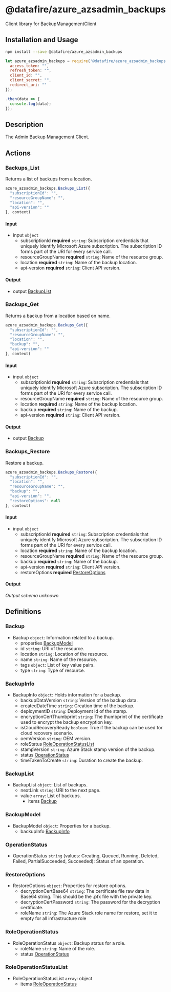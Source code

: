 # @datafire/azure_azsadmin_backups

Client library for BackupManagementClient

## Installation and Usage
```bash
npm install --save @datafire/azure_azsadmin_backups
```
```js
let azure_azsadmin_backups = require('@datafire/azure_azsadmin_backups').create({
  access_token: "",
  refresh_token: "",
  client_id: "",
  client_secret: "",
  redirect_uri: ""
});

.then(data => {
  console.log(data);
});
```

## Description

The Admin Backup Management Client.

## Actions

### Backups_List
Returns a list of backups from a location.


```js
azure_azsadmin_backups.Backups_List({
  "subscriptionId": "",
  "resourceGroupName": "",
  "location": "",
  "api-version": ""
}, context)
```

#### Input
* input `object`
  * subscriptionId **required** `string`: Subscription credentials that uniquely identify Microsoft Azure subscription. The subscription ID forms part of the URI for every service call.
  * resourceGroupName **required** `string`: Name of the resource group.
  * location **required** `string`: Name of the backup location.
  * api-version **required** `string`: Client API version.

#### Output
* output [BackupList](#backuplist)

### Backups_Get
Returns a backup from a location based on name.


```js
azure_azsadmin_backups.Backups_Get({
  "subscriptionId": "",
  "resourceGroupName": "",
  "location": "",
  "backup": "",
  "api-version": ""
}, context)
```

#### Input
* input `object`
  * subscriptionId **required** `string`: Subscription credentials that uniquely identify Microsoft Azure subscription. The subscription ID forms part of the URI for every service call.
  * resourceGroupName **required** `string`: Name of the resource group.
  * location **required** `string`: Name of the backup location.
  * backup **required** `string`: Name of the backup.
  * api-version **required** `string`: Client API version.

#### Output
* output [Backup](#backup)

### Backups_Restore
Restore a backup.


```js
azure_azsadmin_backups.Backups_Restore({
  "subscriptionId": "",
  "location": "",
  "resourceGroupName": "",
  "backup": "",
  "api-version": "",
  "restoreOptions": null
}, context)
```

#### Input
* input `object`
  * subscriptionId **required** `string`: Subscription credentials that uniquely identify Microsoft Azure subscription. The subscription ID forms part of the URI for every service call.
  * location **required** `string`: Name of the backup location.
  * resourceGroupName **required** `string`: Name of the resource group.
  * backup **required** `string`: Name of the backup.
  * api-version **required** `string`: Client API version.
  * restoreOptions **required** [RestoreOptions](#restoreoptions)

#### Output
*Output schema unknown*



## Definitions

### Backup
* Backup `object`: Information related to a backup.
  * properties [BackupModel](#backupmodel)
  * id `string`: URI of the resource.
  * location `string`: Location of the resource.
  * name `string`: Name of the resource.
  * tags `object`: List of key value pairs.
  * type `string`: Type of resource.

### BackupInfo
* BackupInfo `object`: Holds information for a backup.
  * backupDataVersion `string`: Version of the backup data.
  * createdDateTime `string`: Creation time of the backup.
  * deploymentID `string`: Deployment Id of the stamp.
  * encryptionCertThumbprint `string`: The thumbprint of the certificate used to encrypt the backup encryption key.
  * isCloudRecoveryReady `boolean`: True if the backup can be used for cloud recovery scenario.
  * oemVersion `string`: OEM version.
  * roleStatus [RoleOperationStatusList](#roleoperationstatuslist)
  * stampVersion `string`: Azure Stack stamp version of the backup.
  * status [OperationStatus](#operationstatus)
  * timeTakenToCreate `string`: Duration to create the backup.

### BackupList
* BackupList `object`: List of backups.
  * nextLink `string`: URI to the next page.
  * value `array`: List of backups.
    * items [Backup](#backup)

### BackupModel
* BackupModel `object`: Properties for a backup.
  * backupInfo [BackupInfo](#backupinfo)

### OperationStatus
* OperationStatus `string` (values: Creating, Queued, Running, Deleted, Failed, PartialSucceeded, Succeeded): Status of an operation.

### RestoreOptions
* RestoreOptions `object`: Properties for restore options.
  * decryptionCertBase64 `string`: The certificate file raw data in Base64 string. This should be the .pfx file with the private key.
  * decryptionCertPassword `string`: The password for the decryption certificate.
  * roleName `string`: The Azure Stack role name for restore, set it to empty for all infrastructure role

### RoleOperationStatus
* RoleOperationStatus `object`: Backup status for a role.
  * roleName `string`: Name of the role.
  * status [OperationStatus](#operationstatus)

### RoleOperationStatusList
* RoleOperationStatusList `array`: object
  * items [RoleOperationStatus](#roleoperationstatus)



